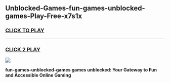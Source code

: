
## Unblocked-Games-fun-games-unblocked-games-Play-Free-x7s1x
<h3>
<a href="https://premium76.site?title=fun-games-unblocked-games&ref=15A">CLICK TO PLAY</a></h3>
<hr>

<h3>
<a href="https://premium76.site?title=fun-games-unblocked-games&ref=15A">CLICK 2 PLAY</a>
  
</h3>

<a href="https://premium76.site?title=fun-games-unblocked-games&ref=15A"><img src="https://clearcache.store/games.png"></a>


**fun-games-unblocked-games games unblocked: Your Gateway to Fun and Accessible Online Gaming**
